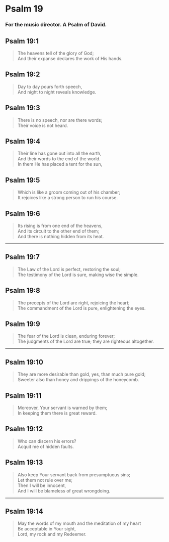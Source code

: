 # Psalm 19

### For the music director. A Psalm of David.

## Psalm 19:1

> The heavens tell of the glory of God;  
> And their expanse declares the work of His hands.

## Psalm 19:2

> Day to day pours forth speech,  
> And night to night reveals knowledge.

## Psalm 19:3

> There is no speech, nor are there words;  
> Their voice is not heard.

## Psalm 19:4

> Their line has gone out into all the earth,  
> And their words to the end of the world.  
> In them He has placed a tent for the sun,

## Psalm 19:5

> Which is like a groom coming out of his chamber;  
> It rejoices like a strong person to run his course.

## Psalm 19:6

> Its rising is from one end of the heavens,  
> And its circuit to the other end of them;  
> And there is nothing hidden from its heat.

---

## Psalm 19:7

> The Law of the Lord is perfect, restoring the soul;  
> The testimony of the Lord is sure, making wise the simple.

## Psalm 19:8

> The precepts of the Lord are right, rejoicing the heart;  
> The commandment of the Lord is pure, enlightening the eyes.

## Psalm 19:9

> The fear of the Lord is clean, enduring forever;  
> The judgments of the Lord are true; they are righteous altogether.

---

## Psalm 19:10

> They are more desirable than gold, yes, than much pure gold;  
> Sweeter also than honey and drippings of the honeycomb.

## Psalm 19:11

> Moreover, Your servant is warned by them;  
> In keeping them there is great reward.

## Psalm 19:12

> Who can discern his errors?  
> Acquit me of hidden faults.

## Psalm 19:13

> Also keep Your servant back from presumptuous sins;  
> Let them not rule over me;  
> Then I will be innocent,  
> And I will be blameless of great wrongdoing.

---

## Psalm 19:14

> May the words of my mouth and the meditation of my heart  
> Be acceptable in Your sight,  
> Lord, my rock and my Redeemer.
